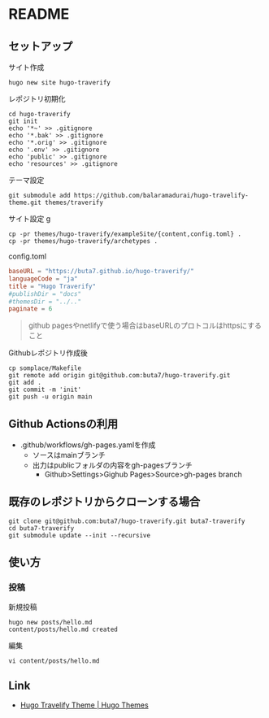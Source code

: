 # README

## セットアップ

サイト作成

```shell
hugo new site hugo-traverify
```

レポジトリ初期化

```shell
cd hugo-traverify
git init
echo '*~' >> .gitignore
echo '*.bak' >> .gitignore
echo '*.orig' >> .gitignore
echo '.env' >> .gitignore
echo 'public' >> .gitignore
echo 'resources' >> .gitignore
```

テーマ設定

```shell
git submodule add https://github.com/balaramadurai/hugo-travelify-theme.git themes/traverify
```

サイト設定
g
```shell
cp -pr themes/hugo-traverify/exampleSite/{content,config.toml} .
cp -pr themes/hugo-traverify/archetypes .
```

config.toml

```toml
baseURL = "https://buta7.github.io/hugo-traverify/"
languageCode = "ja"
title = "Hugo Traverify"
#publishDir = "docs"
#themesDir = "../.."
paginate = 6
```

> github pagesやnetlifyで使う場合はbaseURLのプロトコルはhttpsにすること

Githubレポジトリ作成後

```shell
cp somplace/Makefile
git remote add origin git@github.com:buta7/hugo-traverify.git
git add .
git commit -m 'init'
git push -u origin main
```

## Github Actionsの利用

* .github/workflows/gh-pages.yamlを作成
    * ソースはmainブランチ
    * 出力はpublicフォルダの内容をgh-pagesブランチ
        * Github>Settings>Gighub Pages>Source>gh-pages branch

## 既存のレポジトリからクローンする場合

```shell
git clone git@github.com:buta7/hugo-traverify.git buta7-traverify
cd buta7-traverify
git submodule update --init --recursive
```

## 使い方

### 投稿

新規投稿

```shell
hugo new posts/hello.md
content/posts/hello.md created
```

編集

```shell
vi content/posts/hello.md
```

## Link

* [Hugo Travelify Theme \| Hugo Themes](https://themes.gohugo.io/hugo-travelify-theme/)
